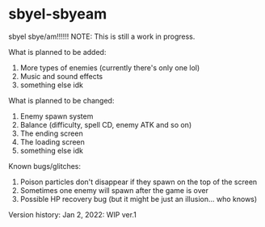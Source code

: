 # sbyel-sbyeam
sbyel sbye/am!!!!!!
NOTE:
This is still a work in progress.

What is planned to be added:
1. More types of enemies (currently there's only one lol)
2. Music and sound effects
3. something else idk

What is planned to be changed:
1. Enemy spawn system
2. Balance (difficulty, spell CD, enemy ATK and so on)
3. The ending screen
4. The loading screen
5. something else idk

Known bugs/glitches:
1. Poison particles don't disappear if they spawn on the top of the screen
2. Sometimes one enemy will spawn after the game is over
3. Possible HP recovery bug (but it might be just an illusion... who knows)

Version history:
Jan 2, 2022: WIP ver.1
